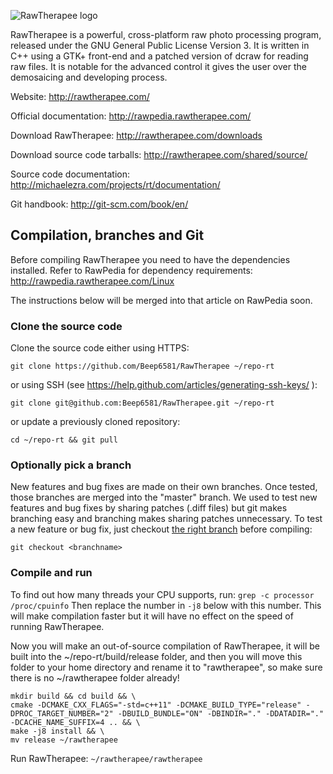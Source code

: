 ![RawTherapee logo](http://rawtherapee.com/images/logos/rawtherapee_logo_discuss.png)

RawTherapee is a powerful, cross-platform raw photo processing program, released under the GNU General Public License Version 3. It is written in C++ using a GTK+ front-end and a patched version of dcraw for reading raw files. It is notable for the advanced control it gives the user over the demosaicing and developing process.

Website:
http://rawtherapee.com/

Official documentation:
http://rawpedia.rawtherapee.com/

Download RawTherapee:
http://rawtherapee.com/downloads

Download source code tarballs:
http://rawtherapee.com/shared/source/

Source code documentation:
http://michaelezra.com/projects/rt/documentation/

Git handbook:
http://git-scm.com/book/en/

## Compilation, branches and Git
Before compiling RawTherapee you need to have the dependencies installed.
Refer to RawPedia for dependency requirements:
http://rawpedia.rawtherapee.com/Linux

The instructions below will be merged into that article on RawPedia soon.

### Clone the source code
Clone the source code either using HTTPS:
```
git clone https://github.com/Beep6581/RawTherapee ~/repo-rt
```
or using SSH (see https://help.github.com/articles/generating-ssh-keys/ ):
```
git clone git@github.com:Beep6581/RawTherapee.git ~/repo-rt
```
or update a previously cloned repository:
```
cd ~/repo-rt && git pull
```

### Optionally pick a branch
New features and bug fixes are made on their own branches. Once tested, those branches are merged into the "master" branch. We used to test new features and bug fixes by sharing patches (.diff files) but git makes branching easy and branching makes sharing patches unnecessary.
To test a new feature or bug fix, just checkout [the right branch](https://github.com/Beep6581/RawTherapee/branches/active) before compiling:
```
git checkout <branchname>
```

### Compile and run
To find out how many threads your CPU supports, run:
`grep -c processor /proc/cpuinfo`
Then replace the number in `-j8` below with this number. This will make compilation faster but it will have no effect on the speed of running RawTherapee.

Now you will make an out-of-source compilation of RawTherapee, it will be built into the ~/repo-rt/build/release folder, and then you will move this folder to your home directory and rename it to "rawtherapee", so make sure there is no ~/rawtherapee folder already!
```
mkdir build && cd build && \
cmake -DCMAKE_CXX_FLAGS="-std=c++11" -DCMAKE_BUILD_TYPE="release" -DPROC_TARGET_NUMBER="2" -DBUILD_BUNDLE="ON" -DBINDIR="." -DDATADIR="." -DCACHE_NAME_SUFFIX=4 .. && \
make -j8 install && \
mv release ~/rawtherapee
```

Run RawTherapee:
`~/rawtherapee/rawtherapee`
